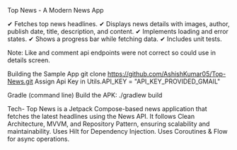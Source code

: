 Top News - A Modern News App

✔ Fetches top news headlines.
✔ Displays news details with images, author, publish date, title, description, and content.
✔ Implements loading and error states.
✔ Shows a progress bar while fetching data.
✔ Includes unit tests.

Note: Like and comment api endpoints were not correct so could use in details screen.


Building the Sample App
git clone https://github.com/AshishKumar05/Top-News.git
Assign Api Key in Utils.API_KEY = "API_KEY_PROVIDED_GMAIL"

Gradle (command line)
Build the APK: ./gradlew build

Tech-
Top News is a Jetpack Compose-based news application that fetches the latest headlines using the News API. 
It follows Clean Architecture, MVVM, and Repository Pattern, ensuring scalability and maintainability.
Uses Hilt for Dependency Injection.
Uses Coroutines & Flow for async operations.






